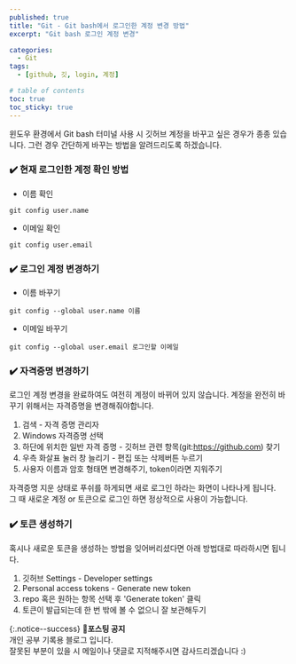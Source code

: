 ```yaml
---
published: true
title: "Git - Git bash에서 로그인한 계정 변경 방법"
excerpt: "Git bash 로그인 계정 변경"

categories:
  - Git
tags:
  - [github, 깃, login, 계정]

# table of contents
toc: true
toc_sticky: true
---
```


윈도우 환경에서 Git bash 터미널 사용 시 깃허브 계정을 바꾸고 싶은 경우가 종종 있습니다. 그런 경우 간단하게 바꾸는 방법을 알려드리도록 하겠습니다.

### ✔️ 현재 로그인한 계정 확인 방법

- 이름 확인

```
git config user.name
```

- 이메일 확인

```
git config user.email
```

### ✔️ 로그인 계정 변경하기

- 이름 바꾸기

```
git config --global user.name 이름
```

- 이메일 바꾸기

```
git config --global user.email 로그인할 이메일
```

### ✔️ 자격증명 변경하기

로그인 계정 변경을 완료하여도 여전히 계정이 바뀌어 있지 않습니다. 계정을 완전히 바꾸기 위해서는 자격증명을 변경해줘야합니다.

1. 검색 - 자격 증명 관리자
2. Windows 자격증명 선택
3. 하단에 위치한 일반 자격 증명 - 깃허브 관련 항목(git:https://github.com) 찾기
4. 우측 화살표 눌러 창 늘리기 - 편집 또는 삭제버튼 누르기
5. 사용자 이름과 암호 형태면 변경해주기, token이라면 지워주기

자격증명 지운 상태로 푸쉬를 하게되면 새로 로그인 하라는 화면이 나타나게 됩니다.  
그 때 새로운 계정 or 토큰으로 로그인 하면 정상적으로 사용이 가능합니다.

### ✔️ 토큰 생성하기

혹시나 새로운 토큰을 생성하는 방법을 잊어버리셨다면 아래 방법대로 따라하시면 됩니다.

1. 깃허브 Settings - Developer settings
2. Personal access tokens - Generate new token
3. repo 혹은 원하는 항목 선택 후 'Generate token' 클릭
4. 토큰이 발급되는데 한 번 밖에 볼 수 없으니 잘 보관해두기

{:.notice--success}
🔔**포스팅 공지**  
개인 공부 기록용 블로그 입니다.  
잘못된 부분이 있을 시 메일이나 댓글로 지적해주시면 감사드리겠습니다 :)
